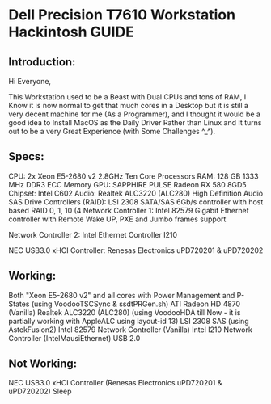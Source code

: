 # Dell Precision T7610 Workstation Hackintosh GUIDE

## Introduction: 

Hi Everyone,

This Workstation used to be a Beast with Dual CPUs and tons of RAM, I Know it is now normal to get that much cores in a Desktop but it is still a very decent machine for me (As a Programmer), and I thought it would be a good idea to Install MacOS as the Daily Driver Rather than Linux and It turns out to be a very Great Experience (with Some Challenges ^_^).

## Specs:

CPU: 2x Xeon E5-2680 v2 2.8GHz Ten Core Processors
RAM: 128 GB 1333 MHz DDR3 ECC Memory
GPU: SAPPHIRE PULSE Radeon RX 580 8GD5
Chipset: Intel C602
Audio: Realtek ALC3220 (ALC280) High Definition Audio
SAS Drive Controllers (RAID): LSI 2308 SATA/SAS 6Gb/s controller with host based RAID 0, 1, 10 (4 
Network Controller 1: Intel 82579 Gigabit Ethernet controller with Remote Wake UP, PXE and Jumbo frames support

Network Controller 2: Intel Ethernet Controller I210

NEC USB3.0 xHCI Controller: Renesas Electronics uPD720201 & uPD720202

## Working:

Both "Xeon E5-2680 v2" and all cores with Power Management and P-States (using VoodooTSCSync & ssdtPRGen.sh)
ATI Radeon HD 4870 (Vanilla)
Realtek ALC3220 (ALC280)  (using VoodooHDA till Now - it is partially working with AppleALC using layout-id 13)
LSI 2308 SAS (using AstekFusion2)
Intel 82579 Network Controller (Vanilla)
Intel I210 Network Controller (IntelMausiEthernet)
USB 2.0

## Not Working:

NEC USB3.0 xHCI Controller (Renesas Electronics uPD720201 & uPD720202)
Sleep
